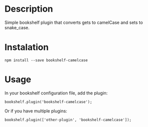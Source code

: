# Description

Simple bookshelf plugin that converts gets to camelCase and sets to snake_case.

# Instalation

`npm install --save bookshelf-camelcase`

# Usage

In your bookshelf configuration file, add the plugin:

`bookshelf.plugin('bookshelf-camelcase');`

Or if you have multiple plugins:

`bookshelf.plugin(['other-plugin', 'bookshelf-camelcase']);`